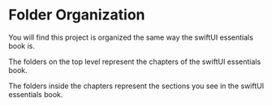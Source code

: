 #  Folder Organization

You will find this project is organized the same way the swiftUI essentials book is. 

The folders on the top level represent the chapters of the swiftUI essentials  book.

The folders inside the chapters represent the sections you see in the swiftUI essentials book.

